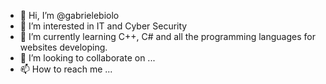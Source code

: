 - 👋 Hi, I’m @gabrielebiolo
- 👀 I’m interested in IT and Cyber Security
- 🌱 I’m currently learning C++, C# and all the programming languages for websites developing.
- 💞️ I’m looking to collaborate on ...
- 📫 How to reach me ...

<!---
gabrielebiolo/gabrielebiolo is a ✨ special ✨ repository because its `README.md` (this file) appears on your GitHub profile.
You can click the Preview link to take a look at your changes.
--->
